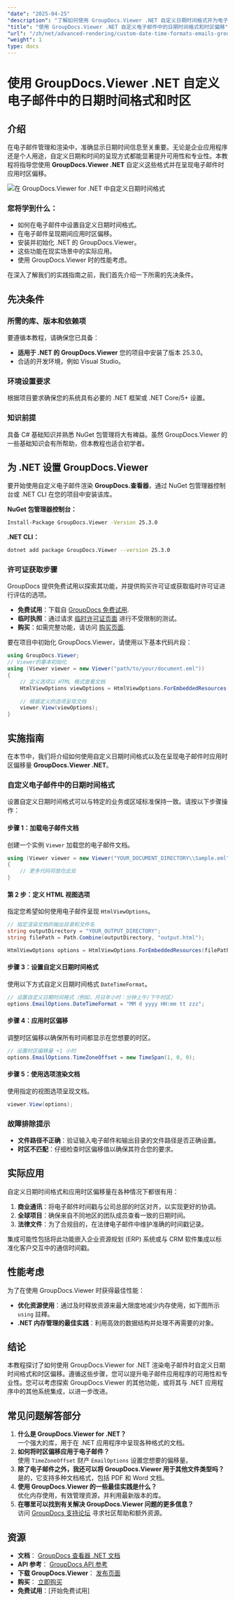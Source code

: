 ```yaml
---
"date": "2025-04-25"
"description": "了解如何使用 GroupDocs.Viewer .NET 自定义日期时间格式并为电子邮件应用时区偏移，从而增强可用性和专业外观。"
"title": "使用 GroupDocs.Viewer .NET 自定义电子邮件中的日期时间格式和时区偏移"
"url": "/zh/net/advanced-rendering/custom-date-time-formats-emails-groupdocs-viewer-net/"
"weight": 1
type: docs
---
```

# 使用 GroupDocs.Viewer .NET 自定义电子邮件中的日期时间格式和时区

## 介绍

在电子邮件管理和渲染中，准确显示日期时间信息至关重要。无论是企业应用程序还是个人用途，自定义日期和时间的呈现方式都能显著提升可用性和专业性。本教程将指导您使用 **GroupDocs.Viewer .NET** 自定义这些格式并在呈现电子邮件时应用时区偏移。

![在 GroupDocs.Viewer for .NET 中自定义日期时间格式](/viewer/advanced-rendering/customizing-date-time-formats-and-time.png)

### 您将学到什么：
- 如何在电子邮件中设置自定义日期时间格式。
- 在电子邮件呈现期间应用时区偏移。
- 安装并初始化 .NET 的 GroupDocs.Viewer。
- 这些功能在现实场景中的实际应用。
- 使用 GroupDocs.Viewer 时的性能考虑。

在深入了解我们的实践指南之前，我们首先介绍一下所需的先决条件。

## 先决条件

### 所需的库、版本和依赖项
要遵循本教程，请确保您已具备：
- **适用于 .NET 的 GroupDocs.Viewer** 您的项目中安装了版本 25.3.0。
- 合适的开发环境，例如 Visual Studio。

### 环境设置要求
根据项目要求确保您的系统具有必要的 .NET 框架或 .NET Core/5+ 设置。

### 知识前提
具备 C# 基础知识并熟悉 NuGet 包管理将大有裨益。虽然 GroupDocs.Viewer 的一些基础知识会有所帮助，但本教程也适合初学者。

## 为 .NET 设置 GroupDocs.Viewer

要开始使用自定义电子邮件渲染 **GroupDocs.查看器**，通过 NuGet 包管理器控制台或 .NET CLI 在您的项目中安装该库。

**NuGet 包管理器控制台：**
```bash
Install-Package GroupDocs.Viewer -Version 25.3.0
```

**.NET CLI：**
```bash
dotnet add package GroupDocs.Viewer --version 25.3.0
```

### 许可证获取步骤
GroupDocs 提供免费试用以探索其功能，并提供购买许可证或获取临时许可证进行评估的选项。
- **免费试用**：下载自 [GroupDocs 免费试用](https://releases。groupdocs.com/viewer/net/).
- **临时执照**：通过请求 [临时许可证页面](https://purchase.groupdocs.com/temporary-license/) 进行不受限制的测试。
- **购买**：如需完整功能，请访问 [购买页面](https://purchase。groupdocs.com/buy).

要在项目中初始化 GroupDocs.Viewer，请使用以下基本代码片段：
```csharp
using GroupDocs.Viewer;
// Viewer的基本初始化
using (Viewer viewer = new Viewer("path/to/your/document.eml"))
{
    // 定义选项以 HTML 格式查看文档
    HtmlViewOptions viewOptions = HtmlViewOptions.ForEmbeddedResources();
    
    // 根据定义的选项呈现文档
    viewer.View(viewOptions);
}
```

## 实施指南
在本节中，我们将介绍如何使用自定义日期时间格式以及在呈现电子邮件时应用时区偏移量 **GroupDocs.Viewer .NET**。

### 自定义电子邮件中的日期时间格式

设置自定义日期时间格式可以与特定的业务或区域标准保持一致。请按以下步骤操作：

#### 步骤 1：加载电子邮件文档
创建一个实例 `Viewer` 加载您的电子邮件文档。
```csharp
using (Viewer viewer = new Viewer("YOUR_DOCUMENT_DIRECTORY\\Sample.eml"))
{
    // 更多代码将放在此处
}
```

#### 第 2 步：定义 HTML 视图选项
指定您希望如何使用电子邮件呈现 `HtmlViewOptions`。
```csharp
// 指定渲染文档的输出目录和文件名
string outputDirectory = "YOUR_OUTPUT_DIRECTORY";
string filePath = Path.Combine(outputDirectory, "output.html");

HtmlViewOptions options = HtmlViewOptions.ForEmbeddedResources(filePath);
```

#### 步骤 3：设置自定义日期时间格式
使用以下方式自定义日期时间格式 `DateTimeFormat`。
```csharp
// 设置自定义日期时间格式（例如，月日年小时：分钟上午/下午时区）
options.EmailOptions.DateTimeFormat = "MM d yyyy HH:mm tt zzz";
```

#### 步骤 4：应用时区偏移
调整时区偏移以确保所有时间都显示在您想要的时区。
```csharp
// 设置时区偏移量 +1 小时
options.EmailOptions.TimeZoneOffset = new TimeSpan(1, 0, 0);
```

#### 步骤 5：使用选项渲染文档
使用指定的视图选项呈现文档。
```csharp
viewer.View(options);
```

### 故障排除提示
- **文件路径不正确**：验证输入电子邮件和输出目录的文件路径是否正确设置。
- **时区不匹配**：仔细检查时区偏移值以确保其符合您的要求。

## 实际应用

自定义日期时间格式和应用时区偏移量在各种情况下都很有用：
1. **商业通讯**：将电子邮件时间戳与公司总部的时区对齐，以实现更好的协调。
2. **全球项目**：确保来自不同地区的团队成员查看一致的日期时间。
3. **法律文件**：为了合规目的，在法律电子邮件中维护准确的时间戳记录。

集成可能性包括将此功能嵌入企业资源规划 (ERP) 系统或与 CRM 软件集成以标准化客户交互中的通信时间戳。

## 性能考虑

为了在使用 GroupDocs.Viewer 时获得最佳性能：
- **优化资源使用**：通过及时释放资源来最大限度地减少内存使用，如下图所示 `using` 註釋。
- **.NET 内存管理的最佳实践**：利用高效的数据结构并处理不再需要的对象。

## 结论

本教程探讨了如何使用 GroupDocs.Viewer for .NET 渲染电子邮件时自定义日期时间格式和时区偏移。遵循这些步骤，您可以提升电子邮件应用程序的可用性和专业性。您可以考虑探索 GroupDocs.Viewer 的其他功能，或将其与 .NET 应用程序中的其他系统集成，以进一步改进。

## 常见问题解答部分
1. **什么是 GroupDocs.Viewer for .NET？**  
   一个强大的库，用于在 .NET 应用程序中呈现各种格式的文档。
2. **如何将时区偏移应用于电子邮件？**  
   使用 `TimeZoneOffset` 财产 `EmailOptions` 设置您想要的偏移量。
3. **除了电子邮件之外，我还可以将 GroupDocs.Viewer 用于其他文件类型吗？**  
   是的，它支持多种文档格式，包括 PDF 和 Word 文档。
4. **使用 GroupDocs.Viewer 的一些最佳实践是什么？**  
   优化内存使用，有效管理资源，并利用最新版本的库。
5. **在哪里可以找到有关解决 GroupDocs.Viewer 问题的更多信息？**  
   访问 [GroupDocs 支持论坛](https://forum.groupdocs.com/c/viewer/9) 寻求社区帮助和额外资源。

## 资源
- **文档**： [GroupDocs 查看器 .NET 文档](https://docs.groupdocs.com/viewer/net/)
- **API 参考**： [GroupDocs API 参考](https://reference.groupdocs.com/viewer/net/)
- **下载 GroupDocs.Viewer**： [发布页面](https://releases.groupdocs.com/viewer/net/)
- **购买**： [立即购买](https://purchase.groupdocs.com/buy)
- **免费试用**：[开始免费试用]
